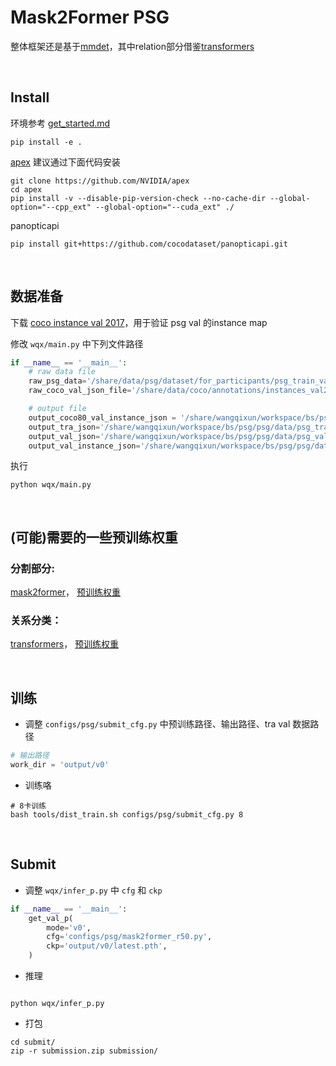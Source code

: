 # Mask2Former PSG


整体框架还是基于[mmdet](https://github.com/open-mmlab/mmdetection)，其中relation部分借鉴[transformers](https://github.com/huggingface/transformers)


<br>

## Install
环境参考 [get_started.md](https://github.com/open-mmlab/mmdetection/blob/master/docs/en/get_started.md) 
```
pip install -e .
```

[apex](https://github.com/NVIDIA/apex) 建议通过下面代码安装
```
git clone https://github.com/NVIDIA/apex
cd apex
pip install -v --disable-pip-version-check --no-cache-dir --global-option="--cpp_ext" --global-option="--cuda_ext" ./
```
panopticapi
```
pip install git+https://github.com/cocodataset/panopticapi.git
```

<br>

## 数据准备

下载 [coco instance val 2017](https://cocodataset.org/#download)，用于验证 psg val 的instance map

修改 `wqx/main.py` 中下列文件路径
```python
if __name__ == '__main__':
    # raw data file
    raw_psg_data='/share/data/psg/dataset/for_participants/psg_train_val.json'
    raw_coco_val_json_file='/share/data/coco/annotations/instances_val2017.json'

    # output file
    output_coco80_val_instance_json = '/share/wangqixun/workspace/bs/psg/psg/data/instances_val2017_coco80.json'
    output_tra_json='/share/wangqixun/workspace/bs/psg/psg/data/psg_tra.json'
    output_val_json='/share/wangqixun/workspace/bs/psg/psg/data/psg_val.json'
    output_val_instance_json='/share/wangqixun/workspace/bs/psg/psg/data/psg_instance_val.json'

```
执行
```
python wqx/main.py
```




<br>

## (可能)需要的一些预训练权重
### 分割部分:
[mask2former](https://github.com/open-mmlab/mmdetection/tree/master/configs/mask2former)，
[预训练权重](https://github.com/open-mmlab/mmdetection/tree/master/configs/mask2former)

### 关系分类：
[transformers](https://github.com/huggingface/transformers)，
[预训练权重](https://huggingface.co/hfl/chinese-roberta-wwm-ext)



<br>

## 训练
+ 调整 `configs/psg/submit_cfg.py` 中预训练路径、输出路径、tra val 数据路径
```python
# 输出路径
work_dir = 'output/v0'
```
+ 训练咯
```
# 8卡训练
bash tools/dist_train.sh configs/psg/submit_cfg.py 8 
```

<br>

## Submit
+ 调整 `wqx/infer_p.py` 中 `cfg` 和 `ckp`
```python
if __name__ == '__main__':
    get_val_p(
        mode='v0',
        cfg='configs/psg/mask2former_r50.py',
        ckp='output/v0/latest.pth',
    )
```
+ 推理
```

python wqx/infer_p.py
```
+ 打包
```
cd submit/
zip -r submission.zip submission/
```









